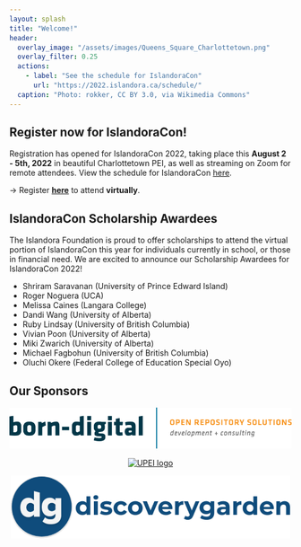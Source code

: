 ```yaml
---
layout: splash
title: "Welcome!"
header:
  overlay_image: "/assets/images/Queens_Square_Charlottetown.png"
  overlay_filter: 0.25
  actions:
    - label: "See the schedule for IslandoraCon"
      url: "https://2022.islandora.ca/schedule/"
  caption: "Photo: rokker, CC BY 3.0, via Wikimedia Commons"
---
```


## Register now for IslandoraCon!

Registration has opened for IslandoraCon 2022, taking place this **August 2 - 5th, 2022** in beautiful Charlottetown PEI, as well as streaming on Zoom for remote attendees. View the schedule for IslandoraCon [here](https://2022.islandora.ca/schedule/).

→ Register [**here**](https://www.eventbrite.ca/e/islandoracon-2022-virtual-tickets-317680469837) to attend **virtually**.

## IslandoraCon Scholarship Awardees

The Islandora Foundation is proud to offer scholarships to attend the virtual portion of IslandoraCon this year for individuals currently in school, or those in financial need. We are excited to announce our Scholarship Awardees for IslandoraCon 2022!

* Shriram Saravanan (University of Prince Edward Island)
* Roger Noguera (UCA)
* Melissa Caines (Langara College)
* Dandi Wang (University of Alberta)
* Ruby Lindsay (University of British Columbia)
* Vivian Poon (University of Alberta)
* Miki Zwarich (University of Alberta)
* Michael Fagbohun (University of British Columbia)
* Oluchi Okere (Federal College of Education Special Oyo)

## Our Sponsors

<p align="center"><a href="https://www.born-digital.com/"><img src="assets/images/born-digital-logo.png" alt="Born-Digital logo" /></a></p>

<p align="center"><a href="https://www.upei.ca/"><img src="https://files.upei.ca/misc/upeishield.svg" alt="UPEI logo" width=750 /></a></p>

<p align="center"><a href="https://www.discoverygarden.ca/"><img src="assets/images/discoverygarden-logo.png" alt="Discoverygarden logo" width=500 /></a></p>


